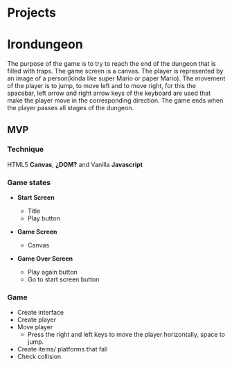 # Projects
# Irondungeon
The purpose of the game is to try to reach the end of the dungeon that is filled with traps.
The game screen is a canvas.
The player is represented by an image of a person(kinda like super Mario or paper Mario).
The movement of the player is to jump, to move left and to move right, for this the spacebar, left arrow and right arrow keys of the keyboard are used that make the player move in the corresponding direction.
The game ends when the player passes all stages of the dungeon.


## MVP
### Technique
HTML5 __Canvas__, __¿DOM?__ and Vanilla __Javascript__
### Game states
* __Start Screen__
  * Title
  * Play button
  
* __Game Screen__
  * Canvas
* __Game Over Screen__
  * Play again button
  * Go to start screen button
### Game
* Create interface
* Create player
* Move player
  * Press the right and left keys to move the player horizontally, space to jump.
* Create items/ platforms that fall
* Check collision
 